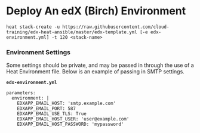 # Deploy An edX (Birch) Environment

`heat stack-create -u https://raw.githubusercontent.com/cloud-training/edx-heat-ansible/master/edx-template.yml [-e edx-environment.yml] -t 120 <stack-name>`

### Environment Settings

Some settings should be private, and may be passed in through the use of a Heat Environment file. Below is an example of passing in SMTP settings.

**`edx-environment.yml`**

```
parameters:
  environment: |
    EDXAPP_EMAIL_HOST: 'smtp.example.com'
    EDXAPP_EMAIL_PORT: 587
    EDXAPP_EMAIL_USE_TLS: True
    EDXAPP_EMAIL_HOST_USER: 'user@example.com'
    EDXAPP_EMAIL_HOST_PASSWORD: 'mypassword'
```
